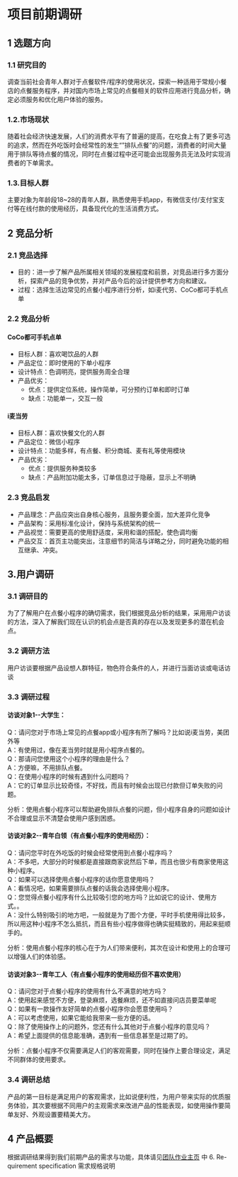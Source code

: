 # 项目前期调研

## 1 选题方向

### 1.1 研究目的
调查当前社会青年人群对于点餐软件/程序的使用状况，探索一种适用于常规小餐店的点餐服务程序，并对国内市场上常见的点餐相关的软件应用进行竞品分析，确定必须服务和优化用户体验的服务。

### 1.2.市场现状
随着社会经济快速发展，人们的消费水平有了普遍的提高，在吃食上有了更多可选的追求，然而在外吃饭时会经常性的发生“”排队点餐”的问题，消费者的时间大量用于排队等待点餐的情况，同时在点餐过程中还可能会出现服务员无法及时实现消费者的下单需求。

### 1.3.目标人群
主要对象为年龄段18~28的青年人群，熟悉使用手机app，有微信支付/支付宝支付等在线付款的使用经历，具备现代化的生活消费方式。

## 2 竞品分析

### 2.1 竞品选择

- 目的：进一步了解产品所属相关领域的发展程度和前景，对竞品进行多方面分析，探索产品的竞争优势，并对产品今后的设计提供参考方向和建议。
- 过程：选择生活边常见的点餐小程序进行分析，如i麦代劳、CoCo都可手机点单

### 2.2 竞品分析

#### CoCo都可手机点单

- 目标人群：喜欢喝饮品的人群 
- 产品定位：即时使用的下单小程序
- 设计特点：色调明亮，提供服务周全合理
- 产品优劣：
    - 优点：提供定位系统，操作简单，可分预约订单和即时订单 
    - 缺点：功能单一，交互一般
      
#### i麦当劳

- 目标人群：喜欢快餐文化的人群
- 产品定位：微信小程序
- 设计特点：功能多样，有点餐、积分商城、麦有礼等使用模块
- 产品优劣：
    - 优点：提供服务种类较多
    - 缺点：产品附加功能太多，订单信息过于隐蔽，显示上不明确

### 2.3 竞品启发

- 产品理念：产品应突出自身核心服务，且服务要全面，加大差异化竞争 
- 产品架构：采用标准化设计，保持与系统架构的统一
- 产品视觉：需要更高的使用舒适度，采用和谐的搭配，使色调均衡
- 产品交互：首页主功能突出，注意细节的简洁与详略之分，同时避免功能的相互继承、冲突。

## 3.用户调研

### 3.1 调研目的
为了了解用户在点餐小程序的确切需求，我们根据竞品分析的结果，采用用户访谈的方法，深入了解我们现在认识的机会点是否真的存在以及发现更多的潜在机会点。

### 3.2 调研方法
用户访谈要根据产品设想人群特征，物色符合条件的人，并进行当面访谈或电话访谈

### 3.3 调研过程

#### 访谈对象1--大学生：
     
Q：请问您对于市场上常见的点餐app或小程序有所了解吗？比如说i麦当劳，美团外等  
A：有使用过，像在麦当劳时就是用小程序点餐的。  
Q：那请问您使用这个小程序的理由是什么？  
A：方便嘛，不用排队点餐。  
Q：在使用小程序的时候有遇到什么问题吗？  
A：它的订单显示比较奇怪，不好找，而且有时候会出现已付款但订单失败的问题。

分析：使用点餐小程序可以帮助避免排队点餐的问题，但小程序自身的问题如设计不合理或显示不清楚会使用户感到困惑。

#### 访谈对象2--青年白领（有点餐小程序的使用经历）：
  
Q：请问您平时在外吃饭的时候会经常使用到点餐小程序吗？  
A：不多吧，大部分的时候都是直接跟商家说然后下单，而且也很少有商家使用这种小程序。  
Q：如果可以选择使用点餐小程序的话你愿意使用吗？  
A：看情况吧，如果需要排队点餐的话我会选择使用小程序。  
Q：您觉得点餐小程序有什么比较吸引您的地方吗？比如说它的设计、使用方式。。  
A：没什么特别吸引的地方吧，一般就是为了图个方便，平时手机使用得比较多，所以用这种小程序不怎么抵抗，而且有些小程序做得也确实挺精致的，用起来挺顺手的。

分析：使用点餐小程序的核心在于为人们带来便利，其次在设计和使用上的合理可以增强人们的体验感。

#### 访谈对象3--青年工人（有点餐小程序的使用经历但不喜欢使用）
     
Q：请问您对于点餐小程序的使用有什么不满意的地方吗？  
A：使用起来感觉不方便，登录麻烦，选餐麻烦，还不如直接问店员要菜单呢  
Q：如果有一款操作友好简单的点餐小程序你会愿意使用吗？  
A：可以考虑使用，如果它能给我带来一些方便的话。  
Q：除了使用操作上的问题外，您还有什么其他对于点餐小程序的意见吗？  
A：希望上面提供的信息能准确，遇到有一些信息甚至是过期了的。

分析：点餐小程序不仅需要满足人们的客观需要，同时在操作上要合理设定，满足不同群体的使用要求。

### 3.4 调研总结

产品的第一目标是满足用户的客观需求，比如说便利性，为用户带来实际的优质服务体验，其次要根据不同用户的主观需求来改进产品的性能表现，如使用操作要简单友好、外观设置要精美大方。

## 4 产品概要

根据调研结果得到我们前期产品的需求与功能，具体请见[团队作业主页](https://owl-movies-ticket-system.github.io/Dashboard/) 中 6. Re- quirement specification 需求规格说明
